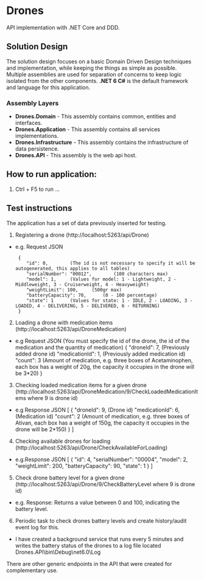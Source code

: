 # Drones
API implementation with .NET Core and DDD.

## Solution Design
The solution design focuses on a basic Domain Driven Design techniques and implementation, while keeping the things as simple as possible. Multiple assemblies are used for separation of concerns to keep logic isolated from the other components. **.NET 6 C#** is the default framework and language for this application.

### Assembly Layers
-   **Drones.Domain**  - This assembly contains common, entities and interfaces.
-   **Drones.Application**  - This assembly contains all services implementations.
-   **Drones.Infrastructure**  - This assembly contains the infrastructure of data persistence.
-   **Drones.API**  - This assembly is the web api host.

## How to run application: 

1. Ctrl + F5 to run ...

## Test instructions

The application has a set of data previously inserted for testing.

1. Registering a drone (http://localhost:5263/api/Drone)
-	e.g. Request JSON

		 {
			"id": 0,		(The id is not necessary to specify it will be autogenerated, this applies to all tables)
			"serialNumber": "00012",		(100 characters max)
			"model": 1,		(Values for model: 1 - Lightweight, 2 - Middleweight, 3 - Cruiserweight, 4 - Heavyweight)
			"weightLimit": 100,		(500gr max)
			"batteryCapacity": 70,		(0 - 100 percentage)
			"state": 1 		(Values for state: 1 - IDLE, 2 - LOADING, 3 - LOADED, 4 - DELIVERING, 5 - DELIVERED, 6 - RETURNING)
		 }

2. Loading a drone with medication items (http://localhost:5263/api/DroneMedication)
-	e.g Request JSON (You must specify the id of the drone, the id of the medication and the quantity of medication)
		{
			"droneId": 7,		(Previously added drone id)
			"medicationId": 1,		(Previously added medication id)
			"count": 3		(Amount of medication, e.g. three boxes of Acetaminophen, each box has a weight of 20g, the capacity it occupies in the drone will be 3*20)
	 	}

3. Checking loaded medication items for a given drone (http://localhost:5263/api/DroneMedication/9/CheckLoadedMedicationItems where 9 is drone id)
-	e.g Response JSON
		 [
			 {
				 "droneId": 9,		(Drone id)
				 "medicationId": 6,		(Medication id)
				 "count": 2 		(Amount of medication, e.g. three boxes of Ativan, each box has a weight of 150g, the capacity it occupies in the drone will be 2*150)
			 }
		 ]

4. Checking available drones for loading (http://localhost:5263/api/Drone/CheckAvailableForLoading)
-	e.g.Response JSON
		 [
			  {
				  "id": 4,
				  "serialNumber": "00004",
				  "model": 2,
				  "weightLimit": 200,
				  "batteryCapacity": 90,
				  "state": 1
			  }
		 ]

5. Check drone battery level for a given drone (http://localhost:5263/api/Drone/9/CheckBatteryLevel where 9 is drone id)
-	e.g. Response: Returns a value between 0 and 100, indicating the battery level.

6. Periodic task to check drones battery levels and create history/audit event log for this.
-	I have created a background service that runs every 5 minutes and writes the battery status of the drones to a log file located Drones.API\bin\Debug\net6.0\Log

There are other generic endpoints in the API that were created for complementary use.

